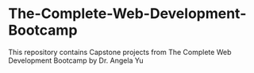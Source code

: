 # The-Complete-Web-Development-Bootcamp
This repository contains Capstone projects from The Complete  Web Development Bootcamp by Dr. Angela Yu
